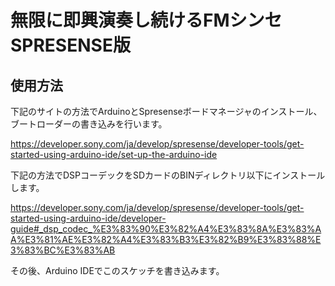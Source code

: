 # 無限に即興演奏し続けるFMシンセ SPRESENSE版

## 使用方法

下記のサイトの方法でArduinoとSpresenseボードマネージャのインストール、ブートローダーの書き込みを行います。

https://developer.sony.com/ja/develop/spresense/developer-tools/get-started-using-arduino-ide/set-up-the-arduino-ide


下記の方法でDSPコーデックをSDカードのBINディレクトリ以下にインストールします。

https://developer.sony.com/ja/develop/spresense/developer-tools/get-started-using-arduino-ide/developer-guide#_dsp_codec_%E3%83%90%E3%82%A4%E3%83%8A%E3%83%AA%E3%81%AE%E3%82%A4%E3%83%B3%E3%82%B9%E3%83%88%E3%83%BC%E3%83%AB


その後、Arduino IDEでこのスケッチを書き込みます。
